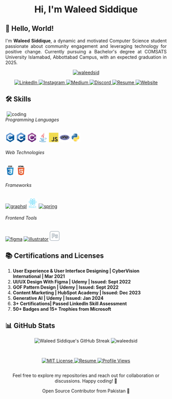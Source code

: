<h1 align="center">Hi, I'm Waleed Siddique</h1>

## 👋 Hello, World!

<p align="justify">
I'm <strong>Waleed Siddique</strong>, a dynamic and motivated Computer Science student passionate about community engagement and leveraging technology for positive change. Currently pursuing a Bachelor's degree at COMSATS University Islamabad, Abbottabad Campus, with an expected graduation in 2025.
</p>

<p align="center"> <a href="https://github.com/ryo-ma/github-profile-trophy"><img src="https://github-profile-trophy.vercel.app/?username=waleedsid" alt="waleedsid" /></a> </p>

<p align="center">
  <!-- LinkedIn Button -->
  <a href="https://linkedin.com/in/waleedsid" target="_blank">
    <img src="https://img.shields.io/badge/LinkedIn-0077B5?style=for-the-badge&logo=linkedin&logoColor=white" alt="LinkedIn" />
  </a>
  
  <!-- Instagram Button -->
  <a href="https://instagram.com/waleed.siddd" target="_blank">
    <img src="https://img.shields.io/badge/Instagram-E4405F?style=for-the-badge&logo=instagram&logoColor=white" alt="Instagram" />
  </a>
  
  <!-- Medium Button -->
  <a href="https://medium.com/@waleedsid" target="_blank">
    <img src="https://img.shields.io/badge/Medium-000000?style=for-the-badge&logo=medium&logoColor=white" alt="Medium" />
  </a>
  
  <!-- Discord Button -->
  <a href="https://discord.gg/waleedsid" target="_blank">
    <img src="https://img.shields.io/badge/Discord-5865F2?style=for-the-badge&logo=discord&logoColor=white" alt="Discord" />
  </a>
  
  <!-- Resume Button -->
  <a href="YOUR_RESUME_LINK_HERE" target="_blank">
    <img src="https://img.shields.io/badge/Resume-4CAF50?style=for-the-badge&logo=read-the-docs&logoColor=white" alt="Resume" />
  </a>
  
  <!-- Website Button -->
  <a href="YOUR_WEBSITE_LINK_HERE" target="_blank">
    <img src="https://img.shields.io/badge/Website-4285F4?style=for-the-badge&logo=google-chrome&logoColor=white" alt="Website" />
  </a>
</p>
  
## 🛠️ Skills
 <img align="right" alt="coding" width="500"  src="https://images.squarespace-cdn.com/content/v1/5769fc401b631bab1addb2ab/1541580611624-TE64QGKRJG8SWAIUS7NS/ke17ZwdGBToddI8pDm48kPoswlzjSVMM-SxOp7CV59BZw-zPPgdn4jUwVcJE1ZvWQUxwkmyExglNqGp0IvTJZamWLI2zvYWH8K3-s_4yszcp2ryTI0HqTOaaUohrI8PI6FXy8c9PWtBlqAVlUS5izpdcIXDZqDYvprRqZ29Pw0o/coding-freak.gif"/>

<h6>
  Programming Languages 
</h6>
<a href="https://www.cprogramming.com/" target="_blank" rel="noreferrer"><img src="https://raw.githubusercontent.com/devicons/devicon/master/icons/c/c-original.svg" alt="c" title="C" width="30" height="30"/></a>
  <a href="https://www.w3schools.com/cpp/" target="_blank" rel="noreferrer"><img src="https://raw.githubusercontent.com/devicons/devicon/master/icons/cplusplus/cplusplus-original.svg" alt="cplusplus" title="C++" width="30" height="30"/></a>
  <a href="https://www.w3schools.com/cs/" target="_blank" rel="noreferrer"><img src="https://raw.githubusercontent.com/devicons/devicon/master/icons/csharp/csharp-original.svg" alt="csharp" title="C#" width="30" height="30"/></a>
  <a href="https://www.java.com" target="_blank" rel="noreferrer"><img src="https://raw.githubusercontent.com/devicons/devicon/master/icons/java/java-original.svg" alt="java" title="Java" width="30" height="30"/></a>
  <a href="https://developer.mozilla.org/en-US/docs/Web/JavaScript" target="_blank" rel="noreferrer"><img src="https://raw.githubusercontent.com/devicons/devicon/master/icons/javascript/javascript-original.svg" alt="javascript" title="JavaScript" width="30" height="30"/></a>
  <a href="https://www.php.net" target="_blank" rel="noreferrer"><img src="https://raw.githubusercontent.com/devicons/devicon/master/icons/php/php-original.svg" alt="php" title="PHP" width="30" height="30"/></a>
  <a href="https://www.python.org" target="_blank" rel="noreferrer"><img src="https://raw.githubusercontent.com/devicons/devicon/master/icons/python/python-original.svg" alt="python" title="Python" width="30" height="30"/></a>

<h6>Web Technologies </h6>  <a href="https://www.w3schools.com/css/" target="_blank" rel="noreferrer"><img src="https://raw.githubusercontent.com/devicons/devicon/master/icons/css3/css3-original-wordmark.svg" alt="css3" title="CSS3" width="30" height="30"/></a>
  <a href="https://www.w3schools.com/html/" target="_blank" rel="noreferrer"><img src="https://raw.githubusercontent.com/devicons/devicon/master/icons/html5/html5-original-wordmark.svg" alt="html5" title="HTML5" width="30" height="30"/></a>

<h6>Frameworks</h6>  <a href="https://graphql.org" target="_blank" rel="noreferrer"><img src="https://www.vectorlogo.zone/logos/graphql/graphql-icon.svg" alt="graphql" title="GraphQL" width="30" height="30"/></a>
  <a href="https://reactjs.org/" target="_blank" rel="noreferrer"><img src="https://raw.githubusercontent.com/devicons/devicon/master/icons/react/react-original-wordmark.svg" alt="react" title="React" width="30" height="30"/></a>
  <a href="https://spring.io/" target="_blank" rel="noreferrer"><img src="https://www.vectorlogo.zone/logos/springio/springio-icon.svg" alt="spring" title="Spring" width="30" height="30"/></a>

<h6>Frontend Tools</h6>  <a href="https://www.figma.com/" target="_blank" rel="noreferrer"><img src="https://www.vectorlogo.zone/logos/figma/figma-icon.svg" alt="figma" title="Figma" width="30" height="30"/></a>
  <a href="https://www.adobe.com/in/products/illustrator.html" target="_blank" rel="noreferrer"><img src="https://www.vectorlogo.zone/logos/adobe_illustrator/adobe_illustrator-icon.svg" alt="illustrator" title="Illustrator" width="30" height="30"/></a>
  <a href="https://www.photoshop.com/en" target="_blank" rel="noreferrer"><img src="https://raw.githubusercontent.com/devicons/devicon/master/icons/photoshop/photoshop-line.svg" alt="photoshop" title="Photoshop" width="30" height="30"/></a>

  </p>
  

    
## 📚 Certifications and Licenses

1. **User Experience & User Interface Designing | CyberVision International | Mar 2021**
2. **UI/UX Design With Figma | Udemy | Issued: Sept 2022**
3. **GOF Pattern Design | Udemy | Issued: Sept 2022**
4. **Content Marketing | HubSpot Academy | Issued: Dec 2023**
5. **Generative AI | Udemy | Issued: Jan 2024**
6. **3+ Certifications| Passed LinkedIn Skill Assessment**
7. **50+ Badges and 15+ Trophies from Microsoft**

## 📊 GitHub Stats


 <p align="center"> <img src="https://github-readme-streak-stats.herokuapp.com/?user=waleedsid&theme=light" alt="Waleed Siddique's GitHub Streak" /> <img src="https://github-readme-stats.vercel.app/api/top-langs?username=waleedsid&show_icons=true&locale=en&layout=compact" alt="waleedsid" height="195" /> </p>



<br>
 <p align="center"> 
 <a href="https://WaleedSid.mit-license.org/" target="_blank">
    <img src="https://img.shields.io/badge/License-MIT-blue.svg" alt="MIT License"/>
  </a>
   <a href="https://waleedsid.netlify.app/assets/pdf/Resume.pdf" target="_blank">
    <img src="https://img.shields.io/badge/Resume-Download-blue.svg" alt="Resume"/>
  </a>
<a href="https://komarev.com/ghpvc/?username=waleedsid&label=Profile%20views&color=0e75b6&style=flat" target="_blank">
    <img src="https://img.shields.io/badge/Profile_Views-View-blue.svg" alt="Profile Views"/>
  </a>
 </p>

## 

 <p align="center">
Feel free to explore my repositories and reach out for collaboration or discussions. Happy coding! 🚀
   </p>
   <p align="center">
Open Source Contributor from Pakistan 💚
   </p>
